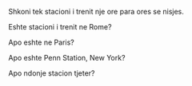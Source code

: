 Shkoni tek stacioni i trenit nje ore para ores se nisjes.

Eshte stacioni i trenit ne Rome?

Apo eshte ne Paris?

Apo eshte Penn Station, New York?

Apo ndonje stacion tjeter?
